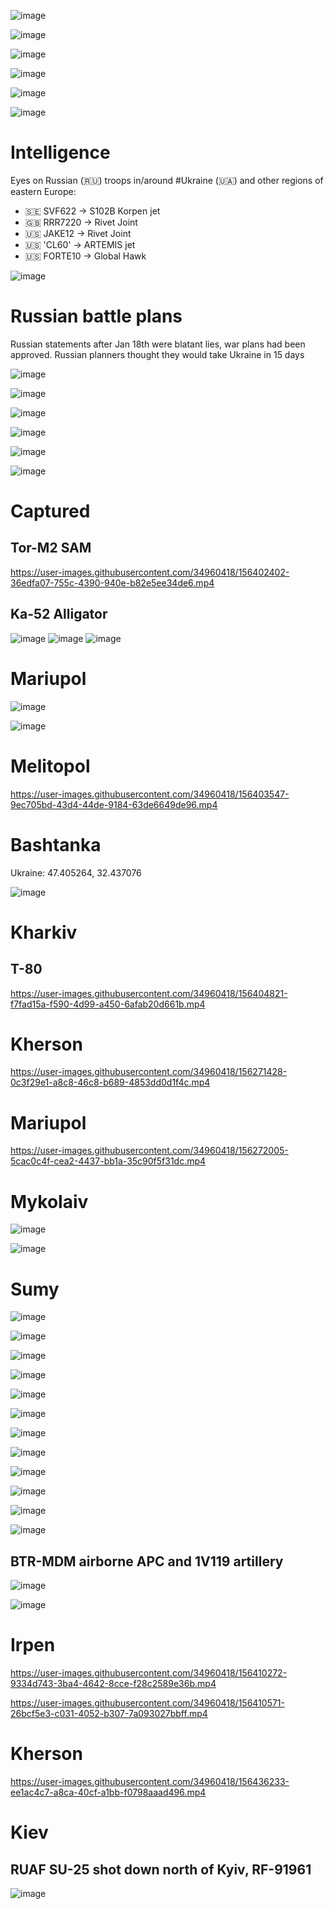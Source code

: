 ![image](https://user-images.githubusercontent.com/34960418/156406809-ec8fb910-82d2-43be-93be-b9c6fb4e3f06.png)

![image](https://user-images.githubusercontent.com/34960418/156408173-7f596556-75f1-4b44-b340-316ffe4b2956.png)

![image](https://user-images.githubusercontent.com/34960418/156401185-19fbf659-ca64-43e4-8ad8-3b25a3f6a309.png)

![image](https://user-images.githubusercontent.com/34960418/156400266-b7f0f292-4617-4fca-bda6-c74e9d0d0b99.png)

![image](https://user-images.githubusercontent.com/34960418/156400312-bd141bf3-fc26-4618-af96-9a505f41da29.png)

![image](https://user-images.githubusercontent.com/34960418/156268972-29e9b2b9-06f7-47a1-9d0f-e2f7ddacdf84.png)

# Intelligence

Eyes on Russian (🇷🇺) troops in/around #Ukraine (🇺🇦) and other regions of eastern Europe:

- 🇸🇪 SVF622 -> S102B Korpen jet
- 🇬🇧 RRR7220 -> Rivet Joint
- 🇺🇸 JAKE12 -> Rivet Joint
- 🇺🇸 'CL60' -> ARTEMIS jet
- 🇺🇸 FORTE10 -> Global Hawk

![image](https://user-images.githubusercontent.com/34960418/156428487-eb9abcc4-a8f2-4bfe-938b-956f8ef4ea89.png)


# Russian battle plans

Russian statements after Jan 18th were blatant lies, war plans had been approved. Russian planners thought they would take Ukraine in 15 days

![image](https://user-images.githubusercontent.com/34960418/156399516-dd152319-1631-4fda-b564-448f19916b02.png)

![image](https://user-images.githubusercontent.com/34960418/156399615-f59c5d5d-f1f7-4c17-b8f1-5f7d2ef80640.png)

![image](https://user-images.githubusercontent.com/34960418/156399639-d1a9eda7-9462-4b04-a525-af9f0d46d911.png)

![image](https://user-images.githubusercontent.com/34960418/156399678-56c0394e-0f8c-4a43-9e04-4737633e4590.png)

![image](https://user-images.githubusercontent.com/34960418/160149598-6dc8569b-ea56-4134-9919-f2082ddbfeb7.png)

![image](https://user-images.githubusercontent.com/34960418/160149607-f5494867-714f-4d68-92ce-6e0004ccf506.png)


# Captured 

## Tor-M2 SAM 

https://user-images.githubusercontent.com/34960418/156402402-36edfa07-755c-4390-940e-b82e5ee34de6.mp4


## Ka-52 Alligator

![image](https://user-images.githubusercontent.com/34960418/156440515-4ba59809-c5de-46dc-aa78-d4a8b8830d05.png)
![image](https://user-images.githubusercontent.com/34960418/156440548-894217eb-baad-461e-a3fc-67fafc63abcd.png)
![image](https://user-images.githubusercontent.com/34960418/156440565-40ca23db-35fc-4f31-8df6-268f360e7469.png)



# Mariupol

![image](https://user-images.githubusercontent.com/34960418/156407040-aad6e8f9-132b-4f9f-9e0c-f788794c7761.png)

![image](https://user-images.githubusercontent.com/34960418/156407068-bdfa87d0-47d7-4b6e-8e15-6300349165e6.png)



# Melitopol

https://user-images.githubusercontent.com/34960418/156403547-9ec705bd-43d4-44de-9184-63de6649de96.mp4


# Bashtanka

Ukraine: 47.405264, 32.437076

![image](https://user-images.githubusercontent.com/34960418/156403755-4f8b5e75-2a82-4b8a-849e-d28fd06f6230.png)



# Kharkiv

## T-80

https://user-images.githubusercontent.com/34960418/156404821-f7fad15a-f590-4d99-a450-6afab20d661b.mp4


# Kherson

https://user-images.githubusercontent.com/34960418/156271428-0c3f29e1-a8c8-46c8-b689-4853dd0d1f4c.mp4


# Mariupol

https://user-images.githubusercontent.com/34960418/156272005-5cac0c4f-cea2-4437-bb1a-35c90f5f31dc.mp4


# Mykolaiv

![image](https://user-images.githubusercontent.com/34960418/156406513-b93fe4d6-ed6f-4b89-96bf-3dd9b6dceae8.png)

![image](https://user-images.githubusercontent.com/34960418/156406553-ba18e4c2-211b-4770-a812-c0dae7652194.png)






# Sumy

![image](https://user-images.githubusercontent.com/34960418/156409727-df947513-1098-44e3-915b-fdedec24f67c.png)

![image](https://user-images.githubusercontent.com/34960418/156409746-f5f55a53-0acb-499b-a610-f23160c18e55.png)

![image](https://user-images.githubusercontent.com/34960418/156409755-85559e72-7387-4607-ae7c-cf735c43dfbe.png)

![image](https://user-images.githubusercontent.com/34960418/156409763-edce42e6-0bfc-48e4-8f32-916aec9d7481.png)

![image](https://user-images.githubusercontent.com/34960418/156409779-7c435521-c074-45e7-b431-8e05b048f4fb.png)

![image](https://user-images.githubusercontent.com/34960418/156409795-6ecec6eb-d289-43bb-a637-0056d31ab755.png)

![image](https://user-images.githubusercontent.com/34960418/156409809-104fe6c6-3f93-42a1-86ff-f9b3429ec32d.png)

![image](https://user-images.githubusercontent.com/34960418/156409830-48ce77f4-addd-4adb-b7c8-bea363ca37e5.png)

![image](https://user-images.githubusercontent.com/34960418/156409841-6f7da773-cb67-4a30-87b9-cbe5d822b824.png)

![image](https://user-images.githubusercontent.com/34960418/156409849-dbaf80aa-1f84-482e-889b-c85015729f79.png)

![image](https://user-images.githubusercontent.com/34960418/156415014-4f6777f7-5090-4b13-a5d4-147977f93849.png)

![image](https://user-images.githubusercontent.com/34960418/156415036-79adbf4c-a8c3-461f-b258-2de733c9e547.png)

## BTR-MDM airborne APC and 1V119 artillery 

![image](https://user-images.githubusercontent.com/34960418/156271630-8f5527b8-c4f7-43b9-91ee-ff03444cf7bf.png)

![image](https://user-images.githubusercontent.com/34960418/156271659-9ecd7008-771f-4e31-b870-929acc677771.png)


# Irpen

https://user-images.githubusercontent.com/34960418/156410272-9334d743-3ba4-4642-8cce-f28c2589e36b.mp4

https://user-images.githubusercontent.com/34960418/156410571-26bcf5e3-c031-4052-b307-7a093027bbff.mp4


# Kherson

https://user-images.githubusercontent.com/34960418/156436233-ee1ac4c7-a8ca-40cf-a1bb-f0798aaad496.mp4


# Kiev

## RUAF SU-25 shot down north of Kyiv, RF-91961

![image](https://user-images.githubusercontent.com/34960418/156441745-9b9803e8-a7ed-47e3-9fb0-ae4e9e70ce95.png)

